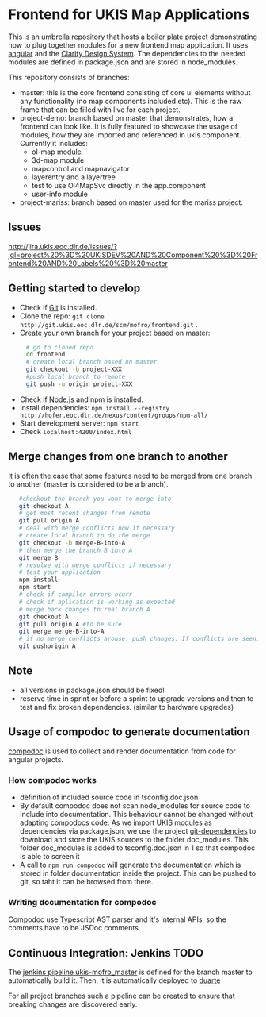 # Frontend for UKIS Map Applications

This is an umbrella repository that hosts a boiler plate project demonstrating how to plug together modules for a new frontend map application. 
It uses [angular](https://angular.io/) and the [Clarity Design System](https://vmware.github.io/clarity/).
The dependencies to the needed modules are defined in package.json and are stored in node_modules.  

This repository consists of branches: 
- master: this is the core frontend consisting of core ui elements without any functionality (no map components included etc). This is the raw frame that can be filled with live for each project. 
- project-demo: branch based on master that demonstrates, how a frontend can look like. It is fully featured to showcase the usage of modules, how they are imported and referenced in ukis.component. Currently it includes: 
    - ol-map module
    - 3d-map module
    - mapcontrol and mapnavigator
    - layerentry and a layertree
    - test to use Ol4MapSvc directly in the app.component
    - user-info module
- project-mariss: branch based on master used for the mariss project. 


## Issues
 http://jira.ukis.eoc.dlr.de/issues/?jql=project%20%3D%20UKISDEV%20AND%20Component%20%3D%20Frontend%20AND%20Labels%20%3D%20master

## Getting started to develop
- Check if [Git](https://git-scm.com/) is installed.
- Clone the repo: `git clone http://git.ukis.eoc.dlr.de/scm/mofro/frontend.git` . 
- Create your own branch for your project based on master: 
```bash
     # go to cloned repo
     cd frontend
     # create local branch based on master
     git checkout -b project-XXX
     #push local branch to remote
     git push -u origin project-XXX
```
- Check if [Node.js](https://nodejs.org/) and npm is installed.
- Install dependencies: `npm install --registry http://hofer.eoc.dlr.de/nexus/content/groups/npm-all/`
- Start development server: `npm start`
- Check `localhost:4200/index.html`

## Merge changes from one branch to another
It is often the case that some features need to be merged from one branch to another (master is considered to be a branch).
```bash
   #checkout the branch you want to merge into
   git checkout A
   # get most recent changes from remote
   git pull origin A
   # deal with merge conflicts now if necessary
   # create local branch to do the merge
   git checkout -b merge-B-into-A
   # then merge the branch B into A
   git merge B
   # resolve with merge conflicts if necessary
   # test your application
   npm install
   npm start
   # check if compiler errors ocurr
   # check if aplication is working as expected
   # merge back changes to real branch A
   git checkout A
   git pull origin A #to be sure
   git merge merge-B-into-A
   # if no merge conflicts arouse, push changes. If conflicts are seen, resolve, test and push on success
   git pushorigin A
```

## Note
- all versions in package.json should be fixed! 
- reserve time in sprint or before a sprint to upgrade versions and then to test and fix broken dependencies. (similar to hardware upgrades)

## Usage of compodoc to generate documentation
[compodoc](https://github.com/compodoc/compodoc) is used to collect and render documentation from code for angular projects. 

### How compodoc works 

* definition of included source code in tsconfig.doc.json
* By default compodoc does not scan node_modules for source code to include into documentation. This behaviour cannot be changed without adapting compodocs code. As we import UKIS modules as dependencies via package.json, we use the project [git-dependencies](http://git.ukis.eoc.dlr.de/scm/admin/npm-git-dependencies.git) to download and store the UKIS sources to the folder doc_modules. This folder doc_modules is added to tsconfig.doc.json in 1 so that compodoc is able to screen it
* A call to `npm run compodoc` will generate the documentation which is stored in folder documentation inside the project. This can be pushed to git, so taht it can be browsed from there. 

### Writing documentation for compodoc

Compodoc use Typescript AST parser and it's internal APIs, so the comments have to be JSDoc comments. 




## Continuous Integration: Jenkins TODO

The [jenkins pipeline ukis-mofro_master](http://torres.eoc.dlr.de/job/ukis-mofro_master/) is defined for the branch master to automatically build it. Then, it is automatically deployed to [duarte](//duarte.eoc.dlr.de/master/) 

For all project branches such a pipeline can be created to ensure that breaking changes are discovered early.
